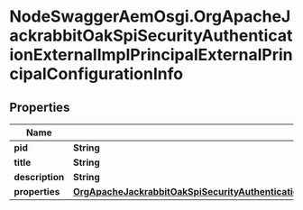 # NodeSwaggerAemOsgi.OrgApacheJackrabbitOakSpiSecurityAuthenticationExternalImplPrincipalExternalPrincipalConfigurationInfo

## Properties

Name | Type | Description | Notes
------------ | ------------- | ------------- | -------------
**pid** | **String** |  | [optional] 
**title** | **String** |  | [optional] 
**description** | **String** |  | [optional] 
**properties** | [**OrgApacheJackrabbitOakSpiSecurityAuthenticationExternalImplPrincipalExternalPrincipalConfigurationProperties**](OrgApacheJackrabbitOakSpiSecurityAuthenticationExternalImplPrincipalExternalPrincipalConfigurationProperties.md) |  | [optional] 


